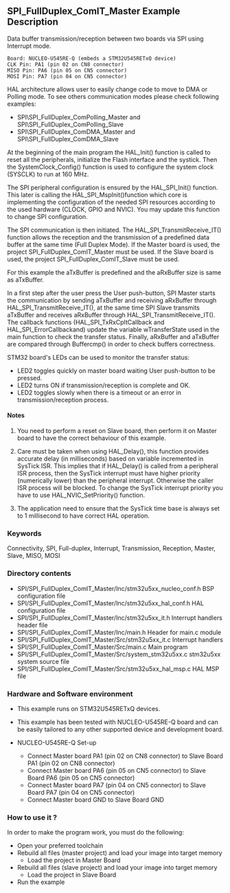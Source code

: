 ## <b>SPI_FullDuplex_ComIT_Master Example Description</b>

Data buffer transmission/reception between two boards via SPI using Interrupt mode.

	Board: NUCLEO-U545RE-Q (embeds a STM32U545RETxQ device)
	CLK Pin: PA1 (pin 02 on CN8 connector)
	MISO Pin: PA6 (pin 05 on CN5 connector)
	MOSI Pin: PA7 (pin 04 on CN5 connector)

HAL architecture allows user to easily change code to move to DMA or Polling 
mode. To see others communication modes please check following examples:

 - SPI\SPI_FullDuplex_ComPolling_Master and SPI\SPI_FullDuplex_ComPolling_Slave
 - SPI\SPI_FullDuplex_ComDMA_Master and SPI\SPI_FullDuplex_ComDMA_Slave

At the beginning of the main program the HAL_Init() function is called to reset 
all the peripherals, initialize the Flash interface and the systick.
Then the SystemClock_Config() function is used to configure the system
clock (SYSCLK) to run at 160 MHz.

The SPI peripheral configuration is ensured by the HAL_SPI_Init() function.
This later is calling the HAL_SPI_MspInit()function which core is implementing
the configuration of the needed SPI resources according to the used hardware (CLOCK, 
GPIO and NVIC). You may update this function to change SPI configuration.

The SPI communication is then initiated.
The HAL_SPI_TransmitReceive_IT() function allows the reception and the 
transmission of a predefined data buffer at the same time (Full Duplex Mode).
If the Master board is used, the project SPI_FullDuplex_ComIT_Master must be used.
If the Slave board is used, the project SPI_FullDuplex_ComIT_Slave must be used.

For this example the aTxBuffer is predefined and the aRxBuffer size is same as aTxBuffer.

In a first step after the user press the User push-button, SPI Master starts the
communication by sending aTxBuffer and receiving aRxBuffer through 
HAL_SPI_TransmitReceive_IT(), at the same time SPI Slave transmits aTxBuffer 
and receives aRxBuffer through HAL_SPI_TransmitReceive_IT(). 
The callback functions (HAL_SPI_TxRxCpltCallback and HAL_SPI_ErrorCallbackand) update 
the variable wTransferState used in the main function to check the transfer status.
Finally, aRxBuffer and aTxBuffer are compared through Buffercmp() in order to 
check buffers correctness.  

STM32 board's LEDs can be used to monitor the transfer status:

 - LED2 toggles quickly on master board waiting User push-button to be pressed.
 - LED2 turns ON if transmission/reception is complete and OK.
 - LED2 toggles slowly when there is a timeout or an error in transmission/reception process.   

#### <b>Notes</b>

 1. You need to perform a reset on Slave board, then perform it on Master board
    to have the correct behaviour of this example.

 2. Care must be taken when using HAL_Delay(), this function provides accurate delay (in milliseconds)
    based on variable incremented in SysTick ISR. This implies that if HAL_Delay() is called from
    a peripheral ISR process, then the SysTick interrupt must have higher priority (numerically lower)
    than the peripheral interrupt. Otherwise the caller ISR process will be blocked.
    To change the SysTick interrupt priority you have to use HAL_NVIC_SetPriority() function.
      
 3. The application need to ensure that the SysTick time base is always set to 1 millisecond
    to have correct HAL operation.

### <b>Keywords</b>

Connectivity, SPI, Full-duplex, Interrupt, Transmission, Reception, Master, Slave, MISO, MOSI

### <b>Directory contents</b>

  - SPI/SPI_FullDuplex_ComIT_Master/Inc/stm32u5xx_nucleo_conf.h BSP configuration file
  - SPI/SPI_FullDuplex_ComIT_Master/Inc/stm32u5xx_hal_conf.h    HAL configuration file
  - SPI/SPI_FullDuplex_ComIT_Master/Inc/stm32u5xx_it.h          Interrupt handlers header file
  - SPI/SPI_FullDuplex_ComIT_Master/Inc/main.h                  Header for main.c module  
  - SPI/SPI_FullDuplex_ComIT_Master/Src/stm32u5xx_it.c          Interrupt handlers
  - SPI/SPI_FullDuplex_ComIT_Master/Src/main.c                  Main program
  - SPI/SPI_FullDuplex_ComIT_Master/Src/system_stm32u5xx.c      stm32u5xx system source file
  - SPI/SPI_FullDuplex_ComIT_Master/Src/stm32u5xx_hal_msp.c     HAL MSP file

### <b>Hardware and Software environment</b>

  - This example runs on STM32U545RETxQ devices.

  - This example has been tested with NUCLEO-U545RE-Q board and can be
    easily tailored to any other supported device and development board.

  - NUCLEO-U545RE-Q Set-up

    - Connect Master board PA1 (pin 02 on CN8 connector) to Slave Board PA1 (pin 02 on CN8 connector)
    - Connect Master board PA6 (pin 05 on CN5 connector) to Slave Board PA6 (pin 05 on CN5 connector)
    - Connect Master board PA7 (pin 04 on CN5 connector) to Slave Board PA7 (pin 04 on CN5 connector)
    - Connect Master board GND  to Slave Board GND

### <b>How to use it ?</b>

In order to make the program work, you must do the following:

 - Open your preferred toolchain
 - Rebuild all files (master project) and load your image into target memory
    - Load the project in Master Board
 - Rebuild all files (slave project) and load your image into target memory
    - Load the project in Slave Board
 - Run the example

